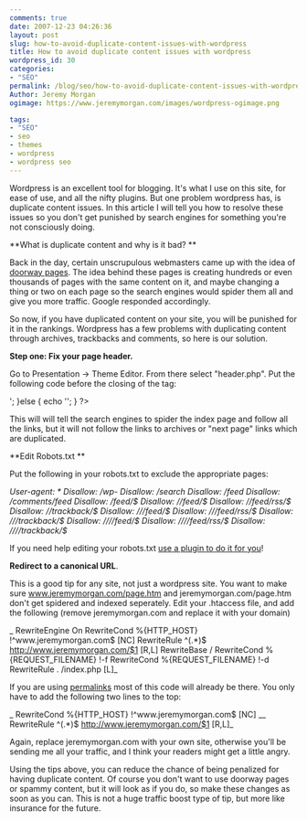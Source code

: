 ```yaml
---
comments: true
date: 2007-12-23 04:26:36
layout: post
slug: how-to-avoid-duplicate-content-issues-with-wordpress
title: How to avoid duplicate content issues with wordpress
wordpress_id: 30
categories:
- "SEO"
permalink: /blog/seo/how-to-avoid-duplicate-content-issues-with-wordpress/
Author: Jeremy Morgan
ogimage: https://www.jeremymorgan.com/images/wordpress-ogimage.png

tags:
- "SEO"
- seo
- themes
- wordpress
- wordpress seo
---
```


Wordpress is an excellent tool for blogging. It's what I use on this site, for ease of use, and all the nifty plugins. But one problem wordpress has, is duplicate content issues. In this article I will tell you how to resolve these issues so you don't get punished by search engines for something you're not consciously doing.

**What is duplicate content and why is it bad?   **

Back in the day, certain unscrupulous webmasters came up with the idea of [doorway pages](http://en.wikipedia.org/wiki/Doorway_pages). The idea behind these pages is creating hundreds or even thousands of pages with the same content on it, and maybe changing a thing or two on each page so the search engines would spider them all and give you more traffic. Google responded accordingly.

So now, if you have duplicated content on your site, you will be punished for it in the rankings. Wordpress has a few problems with duplicating content through archives, trackbacks and comments, so here is our solution.

**Step one: Fix your page header.**

Go to Presentation -> Theme Editor. From there select "header.php". Put the following code before the closing of the <head> tag:

<?php

if((is_home() && ($paged < 2 )) || is_single() || is_page() || is_category()){
echo '<meta name="robots" content="index,follow" />';
}else {

echo '<meta name="robots" content="noindex,follow" />';

}

?>  

This will will tell the search engines to spider the index page and follow all the links, but it will not follow the links to archives or "next page" links which are duplicated.

**Edit Robots.txt **

Put the following in your robots.txt to exclude the appropriate pages:

_User-agent: *
Disallow: /wp-
Disallow: /search
Disallow: /feed
Disallow: /comments/feed
Disallow: /feed/$
Disallow: /*/feed/$
Disallow: /*/feed/rss/$
Disallow: /*/trackback/$
Disallow: /*/*/feed/$
Disallow: /*/*/feed/rss/$
Disallow: /*/*/trackback/$
Disallow: /*/*/*/feed/$
Disallow: /*/*/*/feed/rss/$
Disallow: /*/*/*/trackback/$_

If you need help editing your robots.txt [use a plugin to do it for you](http://adambrown.info/b/widgets/kb-robots-txt/)!

**Redirect to a canonical URL**.

This is a good tip for any site, not just a wordpress site. You want to make sure www.jeremymorgan.com/page.htm and jeremymorgan.com/page.htm don't get spidered and indexed seperately. Edit your .htaccess file, and add the following (remove jeremymorgan.com and replace it with your domain)

_ RewriteEngine On
RewriteCond %{HTTP_HOST} !^www\.jeremymorgan\.com$ [NC]
RewriteRule ^(.*)$ http://www.jeremymorgan.com/$1 [R,L]
RewriteBase /
RewriteCond %{REQUEST_FILENAME} !-f
RewriteCond %{REQUEST_FILENAME} !-d
RewriteRule . /index.php [L]_ 

If you are using [permalinks](http://codex.wordpress.org/Using_Permalinks) most of this code will already be there. You only have to add the following two lines to the top:

_ RewriteCond %{HTTP_HOST} !^www\.jeremymorgan\.com$ [NC]
__ RewriteRule ^(.*)$ http://www.jeremymorgan.com/$1 [R,L]_

Again, replace jeremymorgan.com with your own site, otherwise you'll be sending me all your traffic, and I think your readers might get a little angry.

Using the tips above, you can reduce the chance of being penalized for having duplicate content. Of course you don't want to use doorway pages or spammy content, but it will look as if you do, so make these changes as soon as you can. This is not a huge traffic boost type of tip, but more like insurance for the future.

